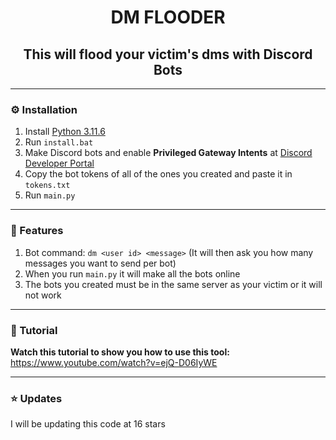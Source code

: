 <h1 align="center">DM FLOODER</h1>
<h2 align="center">This will flood your victim's dms with Discord Bots</h2>

---

### ⚙️ Installation
1. Install [Python 3.11.6](https://www.python.org/downloads/release/python-3116/)
2. Run `install.bat`
3. Make Discord bots and enable **Privileged Gateway Intents** at [Discord Developer Portal](https://discord.com/developers/applications)
4. Copy the bot tokens of all of the ones you created and paste it in `tokens.txt`
5. Run `main.py`

---

### 📄 Features
1. Bot command: `dm <user id> <message>` (It will then ask you how many messages you want to send per bot)
2. When you run `main.py` it will make all the bots online
3. The bots you created must be in the same server as your victim or it will not work

---

### 📸 Tutorial
**Watch this tutorial to show you how to use this tool:** https://www.youtube.com/watch?v=ejQ-D06IyWE

---

### ⭐ Updates 
I will be updating this code at 16 stars 
